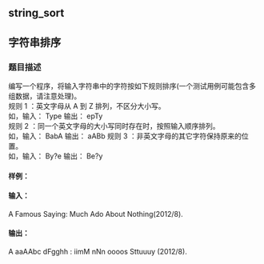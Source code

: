 ## string_sort
## 字符串排序   
### 题目描述
编写一个程序，将输入字符串中的字符按如下规则排序(一个测试用例可能包含多组数据，请注意处理)。   
规则 1 ：英文字母从 A 到 Z 排列，不区分大小写。   
如，输入： Type 输出： epTy   
规则 2 ：同一个英文字母的大小写同时存在时，按照输入顺序排列。   
如，输入： BabA 输出： aABb
规则 3 ：非英文字母的其它字符保持原来的位置。   
如，输入： By?e 输出： Be?y   
#### 样例：   
#### 输入：   
A Famous Saying: Much Ado About Nothing(2012/8).
#### 输出：   
A aaAAbc dFgghh : iimM nNn oooos Sttuuuy (2012/8).   

